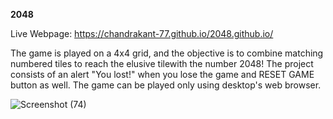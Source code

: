 **2048**

Live Webpage: https://chandrakant-77.github.io/2048.github.io/

The game is played on a 4x4 grid, and the objective is to combine matching numbered tiles to reach the elusive tilewith the number 2048! The project consists of an alert "You lost!" when you lose the game and RESET GAME button as well. The game can be played only using desktop's web browser.

![Screenshot (74)](https://github.com/chandrakant-77/2048.github.io/assets/113498287/3a81c5aa-0971-4889-b85a-6f3b22d46879)
